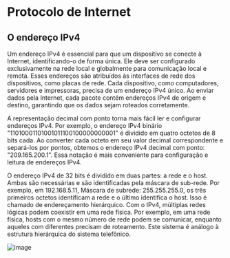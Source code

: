 # Protocolo de Internet

## O endereço IPv4

Um endereço IPv4 é essencial para que um dispositivo se conecte à Internet, identificando-o de forma única. Ele deve ser configurado exclusivamente na rede local e globalmente para comunicação local e remota. 
Esses endereços são atribuídos às interfaces de rede dos dispositivos, como placas de rede. Cada dispositivo, como computadores, servidores e impressoras, precisa de um endereço IPv4 único. Ao enviar dados pela 
Internet, cada pacote contém endereços IPv4 de origem e destino, garantindo que os dados sejam roteados corretamente.

A representação decimal com ponto torna mais fácil ler e configurar endereços IPv4. Por exemplo, o endereço IPv4 binário "11010001101001011100100000000001" é dividido em quatro octetos de 8 bits cada. Ao converter 
cada octeto em seu valor decimal correspondente e separá-los por pontos, obtemos o endereço IPv4 decimal com ponto: "209.165.200.1". Essa notação é mais conveniente para configuração e leitura de endereços IPv4.

O endereço IPv4 de 32 bits é dividido em duas partes: a rede e o host. Ambas são necessárias e são identificadas pela máscara de sub-rede. Por exemplo, em 192.168.5.11, Máscara de subrede: 255.255.255.0, os três primeiros octetos identificam a rede 
e o último identifica o host. Isso é chamado de endereçamento hierárquico. Com o IPv4, múltiplas redes lógicas podem coexistir em uma rede física. Por exemplo, em uma rede física, hosts com o mesmo número de rede 
podem se comunicar, enquanto aqueles com diferentes precisam de roteamento. Este sistema é análogo à estrutura hierárquica do sistema telefônico.

![image](https://github.com/micvet/bootcamp-qa-automacao-cypress/assets/86981990/f082bdd1-2157-40e1-aacd-a0d3704ff956)

